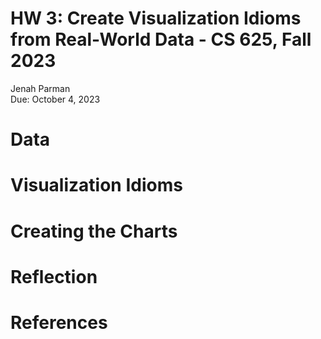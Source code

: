 # HW 3: Create Visualization Idioms from Real-World Data - CS 625, Fall 2023

Jenah Parman\
Due: October 4, 2023

# Data



# Visualization Idioms




# Creating the Charts



# Reflection




# References
